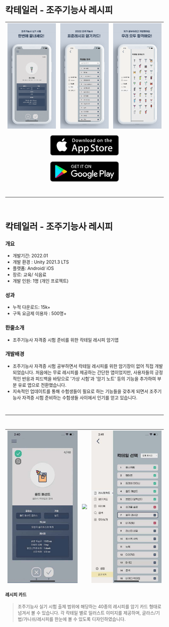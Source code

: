 # 칵테일러 - 조주기능사 레시피
![](https://github.com/Sundrago/Cocktailor/blob/2bcae95e3593a56407b9035aec09faf9661fb72a/Docs/00_1.png) | ![](https://github.com/Sundrago/Cocktailor/blob/2bcae95e3593a56407b9035aec09faf9661fb72a/Docs/00_2.png) | ![](https://github.com/Sundrago/Cocktailor/blob/2bcae95e3593a56407b9035aec09faf9661fb72a/Docs/00_3.png)
:---:|:---:|:---:

<p align="center"><a href="https://apple.co/3ijIa9V">
<img src="https://github.com/Sundrago/Cocktailor/blob/15a867f85fc3829dc0730dccfe3db2180e624dce/Docs/appstore.png" width="220"">
</a></p>

<p align="center"><a href="https://play.google.com/store/apps/details?id=net.sundragon.cocktail">
<img src="https://github.com/Sundrago/Cocktailor/blob/15a867f85fc3829dc0730dccfe3db2180e624dce/Docs/playstore.png" width="220"">
</a></p>

&nbsp;
<hr>
&nbsp;

# 칵테일러 - 조주기능사 레시피

### 개요
- 개발기간: 2022.01
- 개발 환경 : Unity 2021.3 LTS
- 플랫폼: Android/ iOS
- 장르: 교육/ 식음료
- 개발 인원: 1명 (개인 프로젝트)

### 성과
- 누적 다운로드: 15k+
- 구독 요금제 이용자 : 500명+

### 한줄소개
-  조주기능사 자격증 시험 준비를 위한 칵테일 레시피 암기앱

### 개발배경
- 조주기능사 자격증 시험 공부하면서 칵테일 레시피를 위한 암기장이 없어 직접 개발되었습니다. 처음에는 무료 레시피를 제공하는 간단한 앱이었지만, 사용자들의 긍정적인 반응과 피드백을 바탕으로 '가상 시험'과 '암기 노트' 등의 기능을 추가하여 부분 유료 앱으로 전환했습니다.
- 지속적인 업데이트를 통해 수험생들이 필요로 하는 기능들을 갖추게 되면서 조주기능사 자격증 시험 준비하는 수험생들 사이에서 인기를 얻고 있습니다.

&nbsp;
<hr>
&nbsp;


![](https://github.com/Sundrago/Cocktailor/blob/24365d5bd2aa754f2ea8e12365fe06e225134654/Docs/01_1.jpeg) | ![](https://github.com/Sundrago/Cocktailor/blob/24365d5bd2aa754f2ea8e12365fe06e225134654/Docs/01.gif) | ![](https://github.com/Sundrago/Cocktailor/blob/24365d5bd2aa754f2ea8e12365fe06e225134654/Docs/01_2.jpeg)
:---:|:---:|:---:

#### 레시피 카드
> 조주기능사 실기 시험 출제 범위에 해당하는 40종의 레시피를 암기 카드 형태로 넘겨서 볼 수 있습니다. 각 칵테일 별로 일러스트 이미지를 제공하며, 글라스/기법/가니쉬/레시피를 한눈에 볼 수 있도록 디자인하였습니다.
